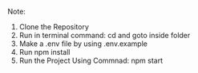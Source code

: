 Note: 
1) Clone the Repository
2) Run in terminal command: cd and goto inside folder
3) Make a .env file by using .env.example
4) Run npm install
5) Run the Project Using Commnad: npm start
